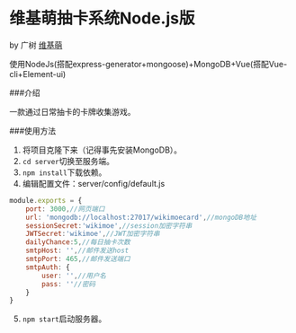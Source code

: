 # 维基萌抽卡系统Node.js版

by 广树 [维基萌](https://www.wikimoe.com/)

使用NodeJs(搭配express-generator+mongoose)+MongoDB+Vue(搭配Vue-cli+Element-ui)

###介绍

一款通过日常抽卡的卡牌收集游戏。

###使用方法

1. 将项目克隆下来（记得事先安装MongoDB）。
2. `cd server`切换至服务端。
3. `npm install`下载依赖。
4. 编辑配置文件：server/config/default.js
```javascript
module.exports = {
	port: 3000,//网页端口
	url: 'mongodb://localhost:27017/wikimoecard',//mongoDB地址
	sessionSecret:'wikimoe',//session加密字符串
	JWTSecret:'wikimoe',//JWT加密字符串
	dailyChance:5,//每日抽卡次数
	smtpHost: '',//邮件发送host
	smtpPort: 465,//邮件发送端口
	smtpAuth: {
		user: '',//用户名
		pass: ''//密码
	}
}
```
5. `npm start`启动服务器。
